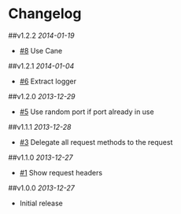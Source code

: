 # Changelog

##v1.2.2
*2014-01-19*

- [#8](https://github.com/chrishunt/hi/pull/8) Use Cane

##v1.2.1
*2014-01-04*

- [#6](https://github.com/chrishunt/hi/pull/6) Extract logger

##v1.2.0
*2013-12-29*

- [#5](https://github.com/chrishunt/hi/pull/5) Use random port if port already in use

##v1.1.1
*2013-12-28*

- [#3](https://github.com/chrishunt/hi/pull/3) Delegate all request methods to the request

##v1.1.0
*2013-12-27*

- [#1](https://github.com/chrishunt/hi/pull/1) Show request headers

##v1.0.0
*2013-12-27*

- Initial release
